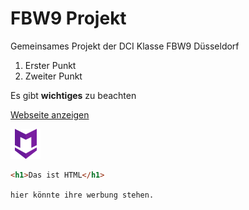 FBW9 Projekt
============

Gemeinsames Projekt der DCI Klasse FBW9 Düsseldorf

1. Erster Punkt
2. Zweiter Punkt

Es gibt **wichtiges** zu beachten

[Webseite anzeigen](https://galymax.github.io/fbw9/)

![Logo](https://github.com/adam-p/markdown-here/raw/master/src/common/images/icon48.png "My Logo")

```html
<h1>Das ist HTML</h1>
```
[link]:https://github.com/adam-p/markdown-here/wiki/Markdown-Cheatsheet#links

``` hier könnte ihre werbung stehen. ```
